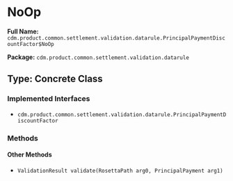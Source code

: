 # NoOp

**Full Name:** `cdm.product.common.settlement.validation.datarule.PrincipalPaymentDiscountFactor$NoOp`

**Package:** `cdm.product.common.settlement.validation.datarule`

## Type: Concrete Class

### Implemented Interfaces

- `cdm.product.common.settlement.validation.datarule.PrincipalPaymentDiscountFactor`

### Methods

#### Other Methods

- `ValidationResult validate(RosettaPath arg0, PrincipalPayment arg1)`

